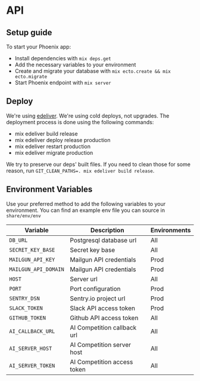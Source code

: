 # API

## Setup guide
To start your Phoenix app:

  * Install dependencies with `mix deps.get`
  * Add the necessary variables to your environment
  * Create and migrate your database with `mix ecto.create && mix ecto.migrate`
  * Start Phoenix endpoint with `mix server`

## Deploy
We're using [edeliver](https://github.com/edeliver/edeliver). We're using cold
deploys, not upgrades.
The deployment process is done using the following commands:

* mix edeliver build release
* mix edeliver deploy release production
* mix edeliver restart production
* mix edeliver migrate production

We try to preserve our deps' built files. If you need to clean those for
some reason, run `GIT_CLEAN_PATHS=. mix edeliver build release`.

## Environment Variables

Use your preferred method to add the following variables to your environment.
You can find an example env file you can source in `share/env/env`

| Variable             | Description                 | Environments
| -------------------- | --------------------------- | ------------
| `DB_URL`             | Postgresql database url     | All
| `SECRET_KEY_BASE`    | Secret key base             | All
| `MAILGUN_API_KEY`    | Mailgun API credentials     | Prod
| `MAILGUN_API_DOMAIN` | Mailgun API credentials     | Prod
| `HOST`               | Server url                  | All
| `PORT`               | Port configuration          | Prod
| `SENTRY_DSN`         | Sentry.io project url       | Prod
| `SLACK_TOKEN`        | Slack API access token      | Prod
| `GITHUB_TOKEN`       | Github API access token     | All
| `AI_CALLBACK_URL`    | AI Competition callback url | All
| `AI_SERVER_HOST`     | AI Competition server host  | All
| `AI_SERVER_TOKEN`    | AI Competition access token | All
